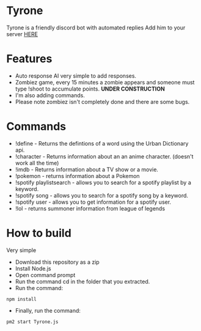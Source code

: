 # Tyrone
Tyrone is a friendly discord bot with automated replies
Add him to your server [HERE](https://discordapp.com/oauth2/authorize?&client_id=300873594962051073&scope=bot)


# Features
* Auto response AI very simple to add responses.
* Zombiez game, every 15 minutes a zombie appears and someone must type !shoot to accumulate points. **UNDER CONSTRUCTION**
* I'm also adding commands.
* Please note zombiez isn't completely done and there are some bugs.

# Commands
* !define - Returns the defintions of a word using the Urban Dictionary api.
* !character - Returns information about an an anime character. (doesn't work all the time)
* !imdb - Returns information about a TV show or a movie.
* !pokemon - returns information about a Pokemon
* !spotify playlistsearch - allows you to search for a spotify playlist by a keyword.
* !spotify song - allows you to search for a spotify song by a keyword.
* !spotify user - allows you to get information for a spotify user.
* !lol - returns summoner information from league of legends


# How to build
Very simple

+ Download this repository as a zip
+ Install Node.js
+ Open command prompt
+ Run the command cd in the folder that you extracted.
+ Run the command: 
```
npm install
```
+ Finally, run the command:
```
pm2 start Tyrone.js
```

